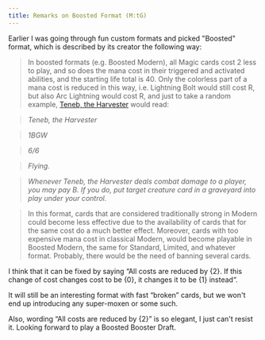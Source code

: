 ```yaml
---
title: Remarks on Boosted Format (M:tG)
---
```


Earlier I was going through fun custom formats and picked "Boosted" format,
which is described by its creator the following way:

>In boosted formats (e.g. Boosted Modern), all Magic cards cost 2 less to play, and so does the mana cost in their triggered and activated abilities, and the starting life total is 40. Only the colorless part of a mana cost is reduced in this way, i.e. Lightning Bolt would still cost R, but also Arc Lightning would cost R, and just to take a random example, [Teneb, the Harvester](http://magiccards.info/scans/en/cmd/230.jpg) would read:

> *Teneb, the Harvester*

> *1BGW*

> *6/6*

> *Flying.*

> *Whenever Teneb, the Harvester deals combat damage to a player, you may pay B. If you do, put target creature card in a graveyard into play under your control.*

> In this format, cards that are considered traditionally strong in Modern could become less effective due to the availability of cards that for the same cost do a much better effect. Moreover, cards with too expensive mana cost in classical Modern, would become playable in Boosted Modern, the same for Standard, Limited, and whatever format. Probably, there would be the need of banning several cards. 

I think that it can be fixed by saying “All costs are reduced by {2}. If this change of cost changes cost to be {0}, it changes it to be {1} instead“.

It will still be an interesting format with fast “broken” cards, but we won't end up introducing any super-moxen or some such.

Also, wording “All costs are reduced by {2}” is so elegant, I just can't resist it. Looking forward to play a Boosted Booster Draft.
